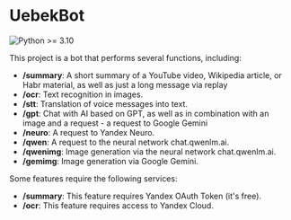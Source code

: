 # UebekBot

![Python >= 3.10](https://img.shields.io/badge/python->=3.10-red.svg)

This project is a bot that performs several functions, including:

- **/summary**: A short summary of a YouTube video, Wikipedia article, or Habr material, as well as just a long message via replay
- **/ocr**: Text recognition in images.
- **/stt**: Translation of voice messages into text.
- **/gpt**: Chat with AI based on GPT, as well as in combination with an image and a request - a request to Google Gemini
- **/neuro**: A request to Yandex Neuro.
- **/qwen**: A request to the neural network chat.qwenlm.ai.
- **/qwenimg**: Image generation via the neural network chat.qwenlm.ai.
- **/gemimg**: Image generation via Google Gemini.

Some features require the following services:

- **/summary**: This feature requires Yandex OAuth Token (it's free).
- **/ocr**: This feature requires access to Yandex Cloud.
